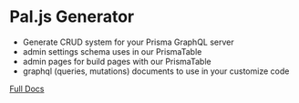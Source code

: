 # Pal.js Generator

- Generate CRUD system for your Prisma GraphQL server
- admin settings schema uses in our PrismaTable
- admin pages for build pages with our PrismaTable
- graphql (queries, mutations) documents to use in your customize code

[Full Docs](https://paljs.com/generator)

